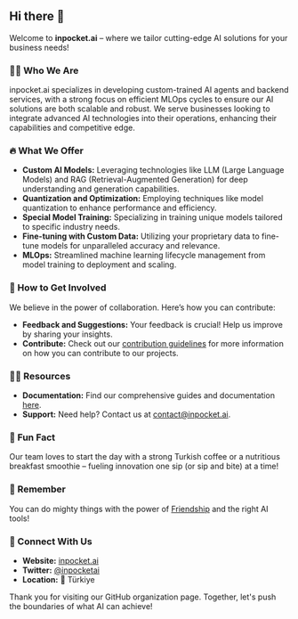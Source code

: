 ## Hi there 👋

Welcome to **inpocket.ai** – where we tailor cutting-edge AI solutions for your business needs!

### 🙋‍♀️ Who We Are
inpocket.ai specializes in developing custom-trained AI agents and backend services, with a strong focus on efficient MLOps cycles to ensure our AI solutions are both scalable and robust. We serve businesses looking to integrate advanced AI technologies into their operations, enhancing their capabilities and competitive edge.

### 🔥 What We Offer
- **Custom AI Models:** Leveraging technologies like LLM (Large Language Models) and RAG (Retrieval-Augmented Generation) for deep understanding and generation capabilities.
- **Quantization and Optimization:** Employing techniques like model quantization to enhance performance and efficiency.
- **Special Model Training:** Specializing in training unique models tailored to specific industry needs.
- **Fine-tuning with Custom Data:** Utilizing your proprietary data to fine-tune models for unparalleled accuracy and relevance.
- **MLOps:** Streamlined machine learning lifecycle management from model training to deployment and scaling.

### 🌈 How to Get Involved
We believe in the power of collaboration. Here’s how you can contribute:
- **Feedback and Suggestions:** Your feedback is crucial! Help us improve by sharing your insights.
- **Contribute:** Check out our [contribution guidelines](http://www.inpocket.ai/contribute) for more information on how you can contribute to our projects.

### 👩‍💻 Resources
- **Documentation:** Find our comprehensive guides and documentation [here](http://www.inpocket.ai/docs).
- **Support:** Need help? Contact us at [contact@inpocket.ai](mailto:contact@inpocket.ai).

### 🍿 Fun Fact
Our team loves to start the day with a strong Turkish coffee or a nutritious breakfast smoothie – fueling innovation one sip (or sip and bite) at a time!

### 🧙 Remember
You can do mighty things with the power of [Friendship](https://tvtropes.org/pmwiki/pmwiki.php/Main/ThePowerOfFriendship) and the right AI tools!

### 🚀 Connect With Us
- **Website:** [inpocket.ai](http://www.inpocket.ai)
- **Twitter:** [@inpocketai](https://twitter.com/inpocketai)
- **Location:** 📍 Türkiye

Thank you for visiting our GitHub organization page. Together, let's push the boundaries of what AI can achieve!
